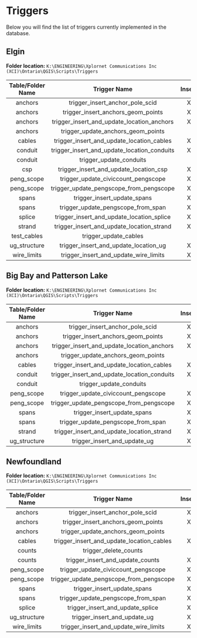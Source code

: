 # Triggers 

Below you will find the list of triggers currently implemented in the database. 

## Elgin

**Folder location:** `K:\ENGINEERING\Xplornet Communications Inc (XCI)\Ontario\QGIS\Scripts\Triggers`

| **Table/Folder Name** |              **Trigger Name**               | **Insert** | **Update** | **Delete** |
|:---------------------:|:-------------------------------------------:|:----------:|:----------:|:----------:|
|        anchors        |       trigger_insert_anchor_pole_scid       |     X      |            |            |
|        anchors        |     trigger_insert_anchors_geom_points      |     X      |            |            |
|        anchors        | trigger_insert_and_update_location_anchors  |     X      |     X      |            |
|        anchors        |     trigger_update_anchors_geom_points      |            |     X      |            |
|        cables         |  trigger_insert_and_update_location_cables  |     X      |     X      |            |
|        conduit        | trigger_insert_and_update_location_conduits |     X      |     X      |            |
|        conduit        |           trigger_update_conduits           |            |     X      |            |
|          csp          |   trigger_insert_and_update_location_csp    |     X      |     X      |            |
|      peng_scope       |     trigger_update_civiccount_pengscope     |     X      |     X      |            |
|      peng_scope       |   trigger_update_pengscope_from_pengscope   |     X      |     X      |            |
|         spans         |         trigger_insert_update_spans         |     X      |     X      |            |
|         spans         |     trigger_update_pengscope_from_span      |     X      |     X      |            |
|        splice         |  trigger_insert_and_update_location_splice  |     X      |     X      |            |
|        strand         |  trigger_insert_and_update_location_strand  |     X      |     X      |            |
|      test_cables      |            trigger_update_cables            |            |     X      |            |
|     ug_structure      |    trigger_insert_and_update_location_ug    |     X      |     X      |            |
|      wire_limits      |    trigger_insert_and_update_wire_limits    |     X      |     X      |            |

## Big Bay and Patterson Lake

**Folder location:** `K:\ENGINEERING\Xplornet Communications Inc (XCI)\Ontario\QGIS\Scripts\Triggers`

| **Table/Folder Name** |              **Trigger Name**               | **Insert** | **Update** | **Delete** |
|:---------------------:|:-------------------------------------------:|:----------:|:----------:|:----------:|
|        anchors        |       trigger_insert_anchor_pole_scid       |     X      |            |            |
|        anchors        |     trigger_insert_anchors_geom_points      |     X      |            |            |
|        anchors        | trigger_insert_and_update_location_anchors  |     X      |     X      |            |
|        anchors        |     trigger_update_anchors_geom_points      |            |     X      |            |
|        cables         |  trigger_insert_and_update_location_cables  |     X      |     X      |            |
|        conduit        | trigger_insert_and_update_location_conduits |     X      |     X      |            |
|        conduit        |           trigger_update_conduits           |            |     X      |            |
|      peng_scope       |     trigger_update_civiccount_pengscope     |     X      |     X      |            |
|      peng_scope       |   trigger_update_pengscope_from_pengscope   |     X      |     X      |            |
|         spans         |         trigger_insert_update_spans         |     X      |     X      |            |
|         spans         |     trigger_update_pengscope_from_span      |     X      |     X      |            |
|        strand         |  trigger_insert_and_update_location_strand  |     X      |     X      |            |
|     ug_structure      |        trigger_insert_and_update_ug         |     X      |     X      |            |

## Newfoundland

**Folder location:** `K:\ENGINEERING\Xplornet Communications Inc (XCI)\Ontario\QGIS\Scripts\Triggers`

| **Table/Folder Name** |             **Trigger Name**              | **Insert** | **Update** | **Delete** |
|:---------------------:|:-----------------------------------------:|:----------:|:----------:|:----------:|
|        anchors        |      trigger_insert_anchor_pole_scid      |     X      |            |            |
|        anchors        |    trigger_insert_anchors_geom_points     |     X      |            |            |
|        anchors        |    trigger_update_anchors_geom_points     |            |     X      |            |
|        cables         | trigger_insert_and_update_location_cables |     X      |     X      |            |
|        counts         |           trigger_delete_counts           |            |            |     X      |
|        counts         |     trigger_insert_and_update_counts      |     X      |     X      |            |
|      peng_scope       |    trigger_update_civiccount_pengscope    |     X      |     X      |            |
|      peng_scope       |  trigger_update_pengscope_from_pengscope  |     X      |     X      |            |
|         spans         |        trigger_insert_update_spans        |     X      |     X      |            |
|         spans         |    trigger_update_pengscope_from_span     |     X      |     X      |            |
|        splice         |     trigger_insert_and_update_splice      |     X      |     X      |            |
|     ug_structure      |       trigger_insert_and_update_ug        |     X      |     X      |            |
|      wire_limits      |   trigger_insert_and_update_wire_limits   |     X      |     X      |            |